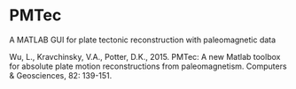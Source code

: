 # PMTec
A MATLAB GUI for plate tectonic reconstruction with paleomagnetic data

Wu, L., Kravchinsky, V.A., Potter, D.K., 2015. PMTec: A new Matlab toolbox for absolute plate motion reconstructions from paleomagnetism. Computers & Geosciences, 82: 139-151.
